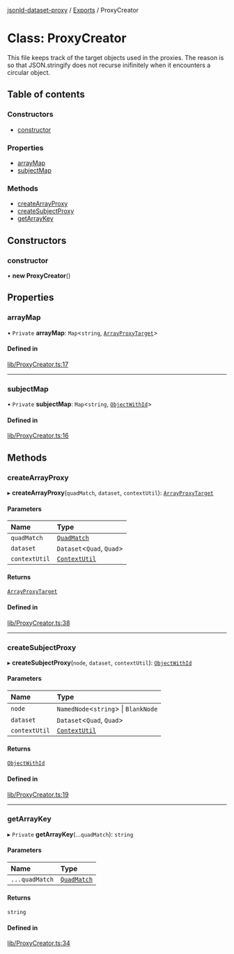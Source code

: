 [jsonld-dataset-proxy](../README.md) / [Exports](../modules.md) / ProxyCreator

# Class: ProxyCreator

This file keeps track of the target objects used in the proxies.
The reason is so that JSON.stringify does not recurse inifinitely
when it encounters a circular object.

## Table of contents

### Constructors

- [constructor](ProxyCreator.md#constructor)

### Properties

- [arrayMap](ProxyCreator.md#arraymap)
- [subjectMap](ProxyCreator.md#subjectmap)

### Methods

- [createArrayProxy](ProxyCreator.md#createarrayproxy)
- [createSubjectProxy](ProxyCreator.md#createsubjectproxy)
- [getArrayKey](ProxyCreator.md#getarraykey)

## Constructors

### constructor

• **new ProxyCreator**()

## Properties

### arrayMap

• `Private` **arrayMap**: `Map`<`string`, [`ArrayProxyTarget`](../modules.md#arrayproxytarget)\>

#### Defined in

[lib/ProxyCreator.ts:17](https://github.com/o-development/jsonld-dataset-proxy/blob/9ae36cd/lib/ProxyCreator.ts#L17)

___

### subjectMap

• `Private` **subjectMap**: `Map`<`string`, [`ObjectWithId`](../interfaces/ObjectWithId.md)\>

#### Defined in

[lib/ProxyCreator.ts:16](https://github.com/o-development/jsonld-dataset-proxy/blob/9ae36cd/lib/ProxyCreator.ts#L16)

## Methods

### createArrayProxy

▸ **createArrayProxy**(`quadMatch`, `dataset`, `contextUtil`): [`ArrayProxyTarget`](../modules.md#arrayproxytarget)

#### Parameters

| Name | Type |
| :------ | :------ |
| `quadMatch` | [`QuadMatch`](../modules.md#quadmatch) |
| `dataset` | `Dataset`<`Quad`, `Quad`\> |
| `contextUtil` | [`ContextUtil`](ContextUtil.md) |

#### Returns

[`ArrayProxyTarget`](../modules.md#arrayproxytarget)

#### Defined in

[lib/ProxyCreator.ts:38](https://github.com/o-development/jsonld-dataset-proxy/blob/9ae36cd/lib/ProxyCreator.ts#L38)

___

### createSubjectProxy

▸ **createSubjectProxy**(`node`, `dataset`, `contextUtil`): [`ObjectWithId`](../interfaces/ObjectWithId.md)

#### Parameters

| Name | Type |
| :------ | :------ |
| `node` | `NamedNode`<`string`\> \| `BlankNode` |
| `dataset` | `Dataset`<`Quad`, `Quad`\> |
| `contextUtil` | [`ContextUtil`](ContextUtil.md) |

#### Returns

[`ObjectWithId`](../interfaces/ObjectWithId.md)

#### Defined in

[lib/ProxyCreator.ts:19](https://github.com/o-development/jsonld-dataset-proxy/blob/9ae36cd/lib/ProxyCreator.ts#L19)

___

### getArrayKey

▸ `Private` **getArrayKey**(...`quadMatch`): `string`

#### Parameters

| Name | Type |
| :------ | :------ |
| `...quadMatch` | [`QuadMatch`](../modules.md#quadmatch) |

#### Returns

`string`

#### Defined in

[lib/ProxyCreator.ts:34](https://github.com/o-development/jsonld-dataset-proxy/blob/9ae36cd/lib/ProxyCreator.ts#L34)
